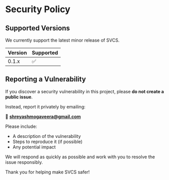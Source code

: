 # Security Policy

## Supported Versions

We currently support the latest minor release of SVCS.

| Version | Supported |
|---------|-----------|
| 0.1.x   | ✅         |

## Reporting a Vulnerability

If you discover a security vulnerability in this project, please **do not create a public issue**.

Instead, report it privately by emailing:

📧 **shreyashmogaveera@gmail.com**

Please include:
- A description of the vulnerability
- Steps to reproduce it (if possible)
- Any potential impact

We will respond as quickly as possible and work with you to resolve the issue responsibly.

Thank you for helping make SVCS safer!
